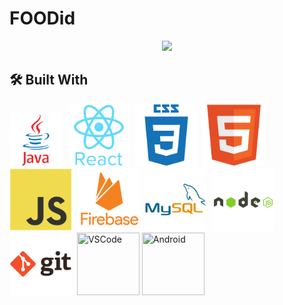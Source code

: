# FOODid
  
<div id="header" align="center">
  <img src="https://media.giphy.com/media/l2SpQ0pTWgKGQ7Z7i/giphy.gif" width="250"/>
</div>

## :hammer_and_wrench: Built With
<div>
  <img src="https://github.com/devicons/devicon/blob/master/icons/java/java-original-wordmark.svg" title="Java" alt="Java" width="85" height="85"/>&nbsp;
  <img src="https://github.com/devicons/devicon/blob/master/icons/react/react-original-wordmark.svg" title="React" alt="React Native" width="100" height="100"/>&nbsp;
  <img src="https://github.com/devicons/devicon/blob/master/icons/css3/css3-plain-wordmark.svg"  title="CSS3" alt="CSS" width="100" height="100"/>&nbsp;
  <img src="https://github.com/devicons/devicon/blob/master/icons/html5/html5-original.svg" title="HTML5" alt="HTML" width="100" height="100"/>&nbsp;
  <img src="https://github.com/devicons/devicon/blob/master/icons/javascript/javascript-original.svg" title="JavaScript" alt="JavaScript" width="100" height="100"/>&nbsp;
  <img src="https://github.com/devicons/devicon/blob/master/icons/firebase/firebase-plain-wordmark.svg" title="Firebase" alt="Firebase" width="100" height="100"/>&nbsp;
  <img src="https://github.com/devicons/devicon/blob/master/icons/mysql/mysql-original-wordmark.svg" title="MySQL"  alt="MySQL" width="100" height="100"/>&nbsp;
  <img src="https://github.com/devicons/devicon/blob/master/icons/nodejs/nodejs-original-wordmark.svg" title="NodeJS" alt="NodeJS" width="100" height="100"/>&nbsp;
  <img src="https://github.com/devicons/devicon/blob/master/icons/git/git-original-wordmark.svg" title="Git" **alt="Git" width="100" height="100">&nbsp
  <img src="https://cdn.jsdelivr.net/gh/devicons/devicon/icons/visualstudio/visualstudio-plain.svg" title="VSCode" **alt="VSCode" width="100" height="100"/>
  <img src="https://cdn.jsdelivr.net/gh/devicons/devicon/icons/android/android-original.svg"title="Android" **alt="Android" width="100" height="100" />

</div>


